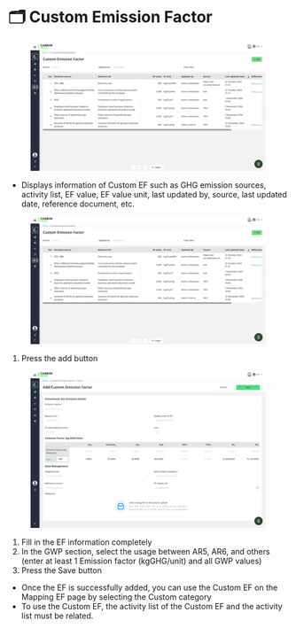 # 🗂️ Custom Emission Factor

<figure><img src="../../.gitbook/assets/image (39).png" alt=""><figcaption></figcaption></figure>

* Displays information of Custom EF such as GHG emission sources, activity list, EF value, EF value unit, last updated by, source, last updated date, reference document, etc.

<figure><img src="../../.gitbook/assets/image (40).png" alt=""><figcaption></figcaption></figure>

1. Press the add button

<figure><img src="../../.gitbook/assets/image (41).png" alt=""><figcaption></figcaption></figure>

1. Fill in the EF information completely
2. In the GWP section, select the usage between AR5, AR6, and others (enter at least 1 Emission factor (kgGHG/unit) and all GWP values)
3. Press the Save button

* Once the EF is successfully added, you can use the Custom EF on the Mapping EF page by selecting the Custom category
* To use the Custom EF, the activity list of the Custom EF and the activity list must be related.

